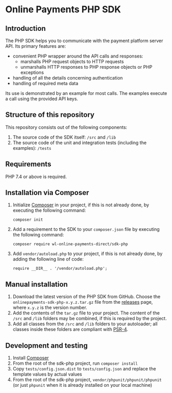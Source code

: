 # Online Payments PHP SDK

## Introduction

The PHP SDK helps you to communicate with the payment platform server API. Its primary features are:

* convenient PHP wrapper around the API calls and responses:
  * marshalls PHP request objects to HTTP requests
  * unmarshalls HTTP responses to PHP response objects or PHP exceptions
* handling of all the details concerning authentication
* handling of required meta data

Its use is demonstrated by an example for most calls. The examples execute a call using the provided API keys.

## Structure of this repository

This repository consists out of the following components:

1. The source code of the SDK itself: `/src` and `/lib`
2. The source code of the unit and integration tests (including the examples): `/tests`

## Requirements

PHP 7.4 or above is required.

## Installation via Composer

1. Initialize [Composer](https://getcomposer.org/download/) in your project, if this is not already done, by executing the following command:

    ```
    composer init
    ```

2. Add a requirement to the SDK to your `composer.json` file by executing the following command:

    ```
    composer require wl-online-payments-direct/sdk-php
    ```
3. Add `vendor/autoload.php` to your project, if this is not already done, by adding the following line of code:

    ```
    require __DIR__ . '/vendor/autoload.php';
    ```

## Manual installation

1. Download the latest version of the PHP SDK from GitHub. Choose the `onlinepayments-sdk-php-x.y.z.tar.gz` file from the [releases](https://github.com/wl-online-payments-direct/sdk-php/releases) page, where `x.y.z` is the version number.
2. Add the contents of the `tar.gz` file to your project. The content of the `/src` and `/lib` folders may be combined, if this is required by the project.
3. Add all classes from the `/src` and `/lib` folders to your autoloader; all classes inside these folders are compliant with [PSR-4](http://www.php-fig.org/psr/psr-4/).

## Development and testing

1. Install [Composer](https://getcomposer.org/download/)
2. From the root of the sdk-php project, run `composer install`
3. Copy `tests/config.json.dist` to `tests/config.json` and replace the template values by actual values
4. From the root of the sdk-php project, `vendor/phpunit/phpunit/phpunit` (or just `phpunit` when it is already installed on your local machine)
